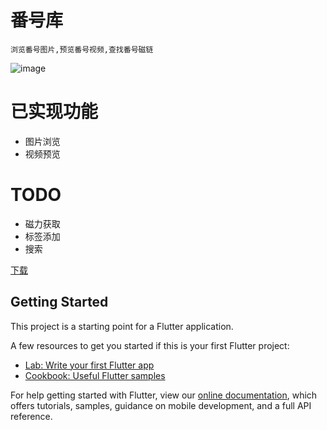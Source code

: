 # 番号库

`浏览番号图片,预览番号视频,查找番号磁链`

![image](https://github.com/10bits/flutter_fanhaoku/blob/master/screen/screen.gif)

# 已实现功能

-   图片浏览
-   视频预览

# TODO

- 磁力获取
- 标签添加
- 搜索
  
[下载]()
## Getting Started

This project is a starting point for a Flutter application.

A few resources to get you started if this is your first Flutter project:

- [Lab: Write your first Flutter app](https://flutter.dev/docs/get-started/codelab)
- [Cookbook: Useful Flutter samples](https://flutter.dev/docs/cookbook)

For help getting started with Flutter, view our
[online documentation](https://flutter.dev/docs), which offers tutorials,
samples, guidance on mobile development, and a full API reference.
